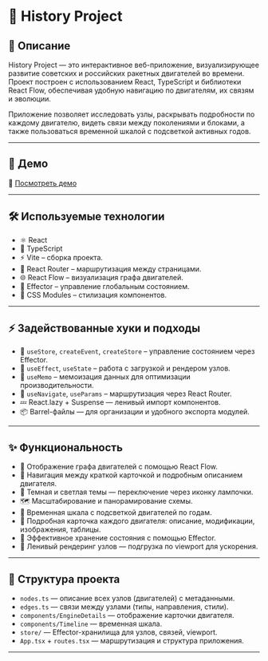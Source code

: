 # 🚀 History Project

## 📖 Описание

History Project — это интерактивное веб-приложение, визуализирующее развитие советских и российских ракетных двигателей во времени.  
Проект построен с использованием React, TypeScript и библиотеки React Flow, обеспечивая удобную навигацию по двигателям, их связям и эволюции.

Приложение позволяет исследовать узлы, раскрывать подробности по каждому двигателю, видеть связи между поколениями и блоками, а также пользоваться временной шкалой с подсветкой активных годов.

---

## 🚀 Демо

🔗 [Посмотреть демо](https://c1assifier.github.io/History_Project/#/engine/РД-701)

---

## 🛠 Используемые технологии

- ⚛️ React  
- 🧪 TypeScript  
- ⚡️ Vite – сборка проекта.  
- 🧭 React Router – маршрутизация между страницами.  
- 🌐 React Flow – визуализация графа двигателей.  
- 🧠 Effector – управление глобальным состоянием.  
- 🧩 CSS Modules – стилизация компонентов.  

---

## ⚡️ Задействованные хуки и подходы

- 🧠 `useStore`, `createEvent`, `createStore` – управление состоянием через Effector.  
- 📡 `useEffect`, `useState` – работа с загрузкой и рендером узлов.  
- 🧮 `useMemo` – мемоизация данных для оптимизации производительности.  
- 🧭 `useNavigate`, `useParams` – маршрутизация через React Router.  
- 💤 React.lazy + Suspense — ленивый импорт компонентов.  
- 📦 Barrel-файлы — для организации и удобного экспорта модулей.  

---

## ✨ Функциональность

- 📌 Отображение графа двигателей с помощью React Flow.  
- 🧭 Навигация между краткой карточкой и подробным описанием двигателя.  
- 🎨 Темная и светлая темы — переключение через иконку лампочки.  
- 🗺 Масштабирование и панорамирование схемы.  
- 📅 Временная шкала с подсветкой двигателей по годам.  
- 📖 Подробная карточка каждого двигателя: описание, модификации, изображения, таблицы.  
- 🧠 Эффективное хранение состояния с помощью Effector.  
- 🚀 Ленивый рендеринг узлов — подгрузка по viewport для ускорения.  

---

## 🧬 Структура проекта

- `nodes.ts` — описание всех узлов (двигателей) с метаданными.  
- `edges.ts` — связи между узлами (типы, направления, стили).  
- `components/EngineDetails` — отображение карточки двигателя.  
- `components/Timeline` — временная шкала.  
- `store/` — Effector-хранилища для узлов, связей, viewport.  
- `App.tsx` + `routes.tsx` — маршрутизация и структура приложения.  

---
